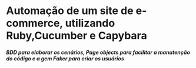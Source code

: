 

<h1> Automação de um site de e-commerce, utilizando Ruby,Cucumber e Capybara</h1>
<h5> BDD para elaborar os cenários, Page objects para facilitar a manutenção do código e a gem Faker para criar os usuários </h5>
